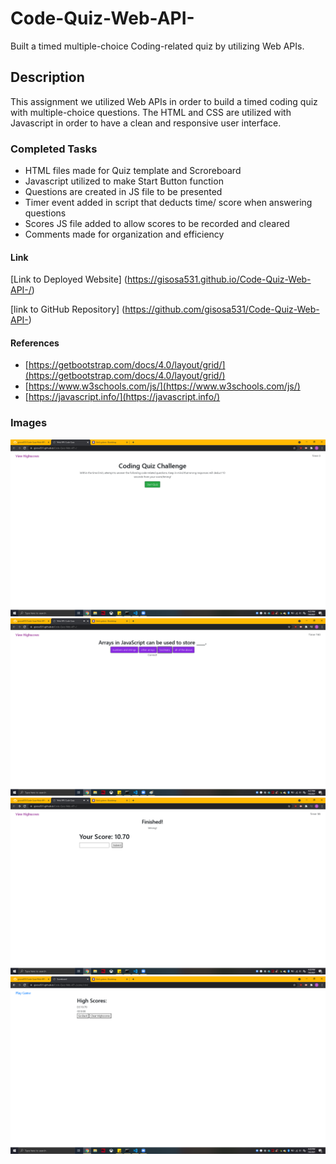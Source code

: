 # Code-Quiz-Web-API-
Built a timed multiple-choice Coding-related quiz by utilizing Web APIs.

## Description
This assignment we utilized Web APIs in order to build a timed coding quiz with multiple-choice questions. The HTML and CSS are utilized with Javascript in order to have a clean and responsive user interface. 

### Completed Tasks
* HTML files made for Quiz template and Scroreboard
* Javascript utilized to make Start Button function
* Questions are created in JS file to be presented
* Timer event added in script that deducts time/ score when answering questions
* Scores JS file added to allow scores to be recorded and cleared
* Comments made for organization and efficiency

#### Link
[Link to Deployed Website] (https://gisosa531.github.io/Code-Quiz-Web-API-/)

[link to GitHub Repository] (https://github.com/gisosa531/Code-Quiz-Web-API-)

#### References
*   [https://getbootstrap.com/docs/4.0/layout/grid/](https://getbootstrap.com/docs/4.0/layout/grid/)
*   [https://www.w3schools.com/js/](https://www.w3schools.com/js/)
*   [https://javascript.info/](https://javascript.info/)

### Images
<img src=./assets/images/startQuizPage.png alt="Starting Page of Quiz">
<img src=./assets/images/questionExample.png alt="Example of a question">
<img src=./assets/images/AddingInitial.png alt="Adding Initial Example">
<img src=./assets/images/Scoreboard.png alt="Page for Highscores">


